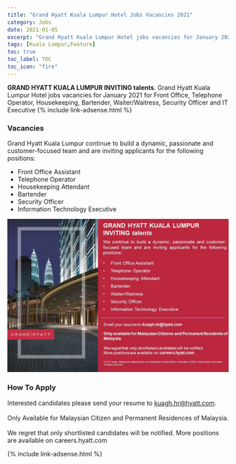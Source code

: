 ```yaml
---
title: "Grand Hyatt Kuala Lumpur Hotel Jobs Vacancies 2021" 
category: Jobs 
date: 2021-01-05
excerpt: "Grand Hyatt Kuala Lumpur Hotel jobs vacancies for January 2021 for Front Office, Telephone Operator, Housekeeping, Bartender, Waiter/Waitress, Security Officer and IT Executive" 
tags: [Kuala Lumpur,Feature] 
toc: true 
toc_label: TOC 
toc_icon: "fire" 
--- 
```


**GRAND HYATT KUALA LUMPUR INVITING talents**.
Grand Hyatt Kuala Lumpur Hotel jobs vacancies for January 2021 for Front Office, Telephone Operator, Housekeeping, Bartender, Waiter/Waitress, Security Officer and IT Executive
{% include link-adsense.html %} 

### Vacancies
Grand Hyatt Kuala Lumpur continue to build a dynamic, passionate and customer-focused team and are inviting applicants for the following positions:

- Front Office Assistant
- Telephone Operator
- Housekeeping Attendant
- Bartender
- Security Officer
- Information Technology Executive

![Grand Hyatt Hotel Kuala Lumpur Jobs 2021!](/assets/images/2021-01/grand-hyatt-kuala-lumpur-jobs-2021.jpg "Grand Hyatt Kuala Lumpur Jobs Vacancies 2021")

### How To Apply
Interested candidates please send your resume to kuagh.hr@hyatt.com.<br/><br/>
Only Available for Malaysian Citizen and Permanent Residences of Malaysia.<br/><br/>
We regret that only shortlisted candidates will be notified.
More positions are available on careers.hyatt.com

{% include link-adsense.html %} 